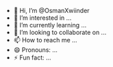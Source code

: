 - 👋 Hi, I’m @OsmanXwiinder
- 👀 I’m interested in ...
- 🌱 I’m currently learning ...
- 💞️ I’m looking to collaborate on ...
- 📫 How to reach me ...
- 😄 Pronouns: ...
- ⚡ Fun fact: ...

<!---
OsmanXwiinder/OsmanXwiinder is a ✨ special ✨ repository because its `README.md` (this file) appears on your GitHub profile.
You can click the Preview link to take a look at your changes.
--->
